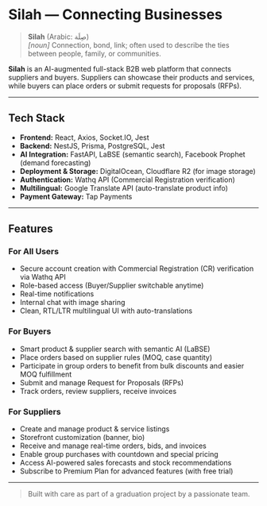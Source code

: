 # Silah — Connecting Businesses

> **Silah** (Arabic: صِلَة)  
> *[noun]* Connection, bond, link; often used to describe the ties between people, family, or communities.

**Silah** is an AI-augmented full-stack B2B web platform that connects suppliers and buyers.
Suppliers can showcase their products and services, while buyers can place orders or submit requests for proposals (RFPs).

---

## Tech Stack

- **Frontend:** React, Axios, Socket.IO, Jest 
- **Backend:** NestJS, Prisma, PostgreSQL, Jest
- **AI Integration:** FastAPI, LaBSE (semantic search), Facebook Prophet (demand forecasting)
- **Deployment & Storage:** DigitalOcean, Cloudflare R2 (for image storage)
- **Authentication:** Wathq API (Commercial Registration verification)
- **Multilingual:** Google Translate API (auto-translate product info)
- **Payment Gateway:** Tap Payments

---

## Features

### For All Users

- Secure account creation with Commercial Registration (CR) verification via Wathq API
- Role-based access (Buyer/Supplier switchable anytime)
- Real-time notifications
- Internal chat with image sharing
- Clean, RTL/LTR multilingual UI with auto-translations

### For Buyers

- Smart product & supplier search with semantic AI (LaBSE)
- Place orders based on supplier rules (MOQ, case quantity)
- Participate in group orders to benefit from bulk discounts and easier MOQ fulfillment
- Submit and manage Request for Proposals (RFPs)
- Track orders, review suppliers, receive invoices

### For Suppliers

- Create and manage product & service listings
- Storefront customization (banner, bio)
- Receive and manage real-time orders, bids, and invoices
- Enable group purchases with countdown and special pricing
- Access AI-powered sales forecasts and stock recommendations
- Subscribe to Premium Plan for advanced features (with free trial)


---

> Built with care as part of a graduation project by a passionate team.
